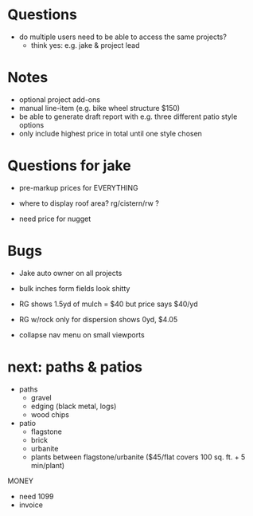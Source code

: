 # Questions
* do multiple users need to be able to access the same projects?
  * think yes: e.g. jake & project lead


# Notes
* optional project add-ons
* manual line-item (e.g. bike wheel structure $150)
* be able to generate draft report with e.g. three different patio style options
* only include highest price in total until one style chosen

# Questions for jake
* pre-markup prices for EVERYTHING
* where to display roof area? rg/cistern/rw ?

* need price for nugget

# Bugs

* Jake auto owner on all projects

* bulk inches form fields look shitty

* RG shows 1.5yd of mulch = $40 but price says $40/yd
* RG w/rock only for dispersion shows 0yd, $4.05

* collapse nav menu on small viewports


# next: paths & patios
* paths
  * gravel
  * edging (black metal, logs)
  * wood chips
* patio
  * flagstone
  * brick
  * urbanite
  * plants between flagstone/urbanite ($45/flat covers 100 sq. ft. + 5 min/plant)

MONEY
* need 1099
* invoice
